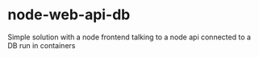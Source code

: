 # node-web-api-db
Simple solution with a node frontend talking to a node api connected to a DB run in containers
